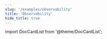 ```yaml
---
slug: '/examples/observability'
title: 'Observability'
hide_title: true
---
```


import DocCardList from '@theme/DocCardList';

<DocCardList />